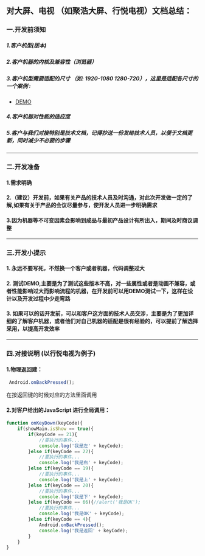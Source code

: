 ## 对大屏、电视 （如聚浩大屏、行悦电视）文档总结：
### 一.开发前须知
##### 1.客户机型(版本)
##### 2.客户机器的内核及兼容性（浏览器）
##### 3.客户机型需要适配的尺寸 （如: 1920-1080  1280-720），这里是适配各尺寸的一个案例 : 
  - [DEMO](https://github.com/kpboluome/boluome_web_doc/blob/master/share/Am/shipeiDEMO/File/tvDEMO/css.js)
##### 4.客户机器对性能的适应度
##### 5.客户与我们对接特别是技术文档，记得抄送一份发给技术人员，以便于文档更新，同时减少不必要的步骤
---------
### 二.开发准备
#### 1.需求明确
#### 2.（建议）开发前，如果有关产品的技术人员及时沟通，对此次开发做一定的了解,如果有关于产品的会议尽量参与，使开发人员进一步明确需求
#### 3.因为机器等不可变因素会影响到成品与最初产品设计有所出入，期间及时商议调整

---------
### 三.开发小提示
#### 1.     永远不要写死，不然换一个客户或者机器，代码调整过大
#### 2.     测试DEMO,主要是为了测试这些版本不高，对一些属性或者是动画不兼容，或者性能影响过大而影响流程的机器，在开发前可以用DEMO测试一下，这样在设计以及开发过程中少走弯路
#### 3.     如果可以的话开发前，可以和客户这方面的技术人员交涉，主要是为了更加详细的了解客户机器，或者他们对自己机器的适配是很有经验的，可以提前了解选择采用，以提高开发效率

---------
### 四.对接说明 (以行悦电视为例子)
#### 1.物理返回建：
```javascript
 Android.onBackPressed();
 ```
在按返回键的时候对应的方法里面调用
#### 2.对客户给出的JavaScript 进行全局调用：
```javaScript
function onKeyDown(keyCode){
	if(showMain.isShow == true){
		if(keyCode == 21){
			//要执行的事件...
			console.log('我是左' + keyCode);
		}else if(keyCode == 22){
			//要执行的事件...
			console.log('我是右' + keyCode);
		}else if(keyCode == 19){
			//要执行的事件...
			console.log('我是上' + keyCode);
		}else if(keyCode == 20){
			//要执行的事件...
			console.log('我是下' + keyCode);
		}else if(keyCode == 66){//alert('我是OK');
			//要执行的事件...
			console.log('我是OK' + keyCode);
		}else if(keyCode == 4){
			Android.onBackPressed();
			console.log('我是返回' + keyCode);
		}
	}
}
```


